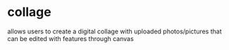 collage
=======

allows users to create a digital collage with uploaded photos/pictures that can be edited with features through canvas
